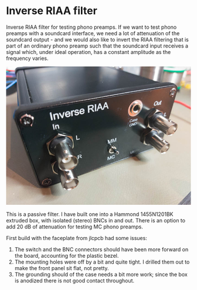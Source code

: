 #  Inverse RIAA filter

Inverse RIAA filter for testing phono preamps. If we want to test phono preamps with
a soundcard interface, we need a lot of attenuation of the soundcard output - and we
would also like to invert the RIAA filtering that is part of an ordinary phono 
preamp such that the soundcard input receives a signal which, under ideal operation,
has a constant amplitude as the frequency varies.

![Picture of assembled filter in a box](./graphics/iriaa-box.jpg)

This is a passive filter. I have built one into a Hammond 1455N1201BK extruded box,
with isolated (stereo) BNCs in and out. There is an option to add 20 dB of attenuation
for testing MC phono preamps.

First build with the faceplate from jlcpcb had some issues:

1. The switch and the BNC connectors should have been more forward on the board, accounting for the plastic bezel.
2. The mounting holes were off by a bit and quite tight. I drilled them out to make the front panel sit flat, not pretty.
3. The grounding should of the case needs a bit more work; since the box is anodized there is not good contact throughout.
